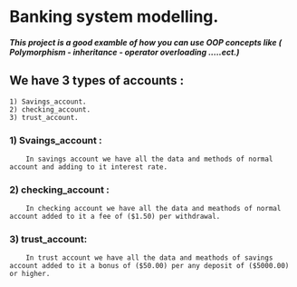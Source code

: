 # Banking system modelling.
##### This project is a good examble of how you can use OOP concepts like ( Polymorphism - inheritance - operator overloading .....ect.)
## We have 3 types of accounts :
    1) Savings_account.
    2) checking_account.
    3) trust_account.
    
### 1) Svaings_account :
        In savings account we have all the data and methods of normal account and adding to it interest rate.
        
### 2) checking_account :
        In checking account we have all the data and meathods of normal account added to it a fee of ($1.50) per withdrawal.
        
### 3) trust_account:
        In trust account we have all the data and meathods of savings account added to it a bonus of ($50.00) per any deposit of ($5000.00) or higher.
        
        
  
            
        
     
